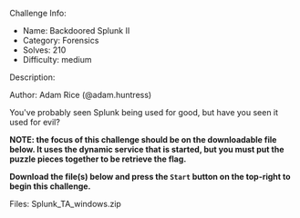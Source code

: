 
Challenge Info:
 - Name: Backdoored Splunk II
 - Category: Forensics    
 - Solves: 210
 - Difficulty: medium


 Description:

 Author: Adam Rice (@adam.huntress)  
  
You've probably seen Splunk being used for good, but have you seen it used for evil?   
  
 **NOTE: the focus of this challenge should be on the downloadable file below. It uses the dynamic service that is started, but you must put the puzzle pieces together to be retrieve the flag.**   
  
 **Download the file(s) below and press the `Start` button on the top\-right to begin this challenge.**


 Files: Splunk_TA_windows.zip
